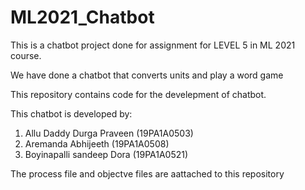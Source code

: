 # ML2021_Chatbot



This is a chatbot project done for assignment for LEVEL 5 in ML 2021 course.


We have done a chatbot that converts units and play a word game





This repository contains code for the develepment of chatbot.

This chatbot is developed by:
  1. Allu Daddy Durga Praveen  (19PA1A0503)
  2. Aremanda Abhijeeth (19PA1A0508)
  3. Boyinapalli sandeep Dora (19PA1A0521)
  
  
 The process file and objectve files are aattached to this repository
